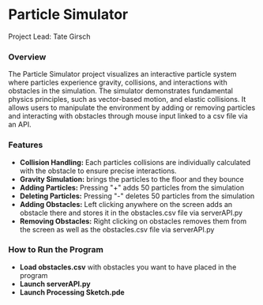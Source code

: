 # Particle Simulator
Project Lead: Tate Girsch
### Overview

The Particle Simulator project visualizes an interactive particle system where particles experience gravity, collisions, and interactions with obstacles in the simulation. The simulator demonstrates fundamental physics principles, such as vector-based motion, and elastic collisions. It allows users to manipulate the environment by adding or removing particles and interacting with obstacles through mouse input linked to a csv file via an API.

### Features
* **Collision Handling:** Each particles collisions are individually calculated with the obstacle to ensure precise interactions.
* **Gravity Simulation:** brings the particles to the floor and they bounce
* **Adding Particles:** Pressing "+" adds 50 particles from the simulation
* **Deleting Particles:** Pressing "-" deletes 50 particles from the simulation
* **Adding Obstacles:** Left clicking anywhere on the screen adds an obstacle there and stores it in the obstacles.csv file via serverAPI.py
* **Removing Obstacles:** Right clicking on obstacles removes them from the screen as well as the obstacles.csv file via serverAPI.py

### How to Run the Program
* **Load obstacles.csv** with obstacles you want to have placed in the program
* **Launch serverAPI.py**
* **Launch Processing Sketch.pde**
